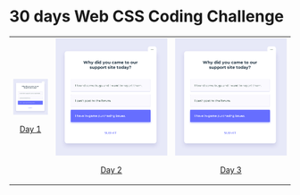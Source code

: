 # 30 days Web CSS Coding Challenge

| | | |
|:-------------------------:|:-------------------------:|:-------------------------:|
| <img width="350" alt="day1" src="./Day1/Day1.jpg">  <p align="center"><a href="./Day1/">Day 1</a></p> | <img width="1604" alt="day2" src="./Day1/Day1.jpg">  <p align="center"><a href="./Day2/">Day 2</a></p> | <img width="1604" alt="day3" src="./Day1/Day1.jpg">  <p align="center"><a href="./Day3/">Day 3</a></p> | <img width="1604" alt="day4" src="./Day1/Day1.jpg"> <p align="center"><a href="./Day4/">Day 4</a></p> | <img width="1604" alt="day4" src="./Day1/Day1.jpg"> <p align="center"><a href="./Day5/">Day 5</a></p> | <img width="1604" alt="day6" src="./Day1/Day1.jpg"> <p align="center"><a href="./Day6/">Day 6</a></p> | <img width="1604" alt="day7" src="./Day7/Day7.jpg"> <p align="center"><a href="./Day7/">Day 7</a></p> | <img width="1604" alt="day8" src="./Day8/Day8.jpg"> <p align="center"><a href="./Day8/">Day 8</a></p> | <img width="1604" alt="day9" src="./Day9/Day9.jpg"> <p align="center"><a href="./Day9/">Day 9</a></p>|<img width="1604" alt="day10" src="./Day10/Day10.jpg"> <p align="center"><a href="./Day10/">Day 10</a></p>|<img width="1604" alt="day11" src="./Day11/Day11.jpg"> <p align="center"><a href="./Day11/">Day 11</a></p>|<img width="1604" alt="day12" src="./Day12/Day12.jpg"> <p align="center"><a href="./Day12/">Day 12</a></p>|<img width="1604" alt="day13" src="./Day13/Day13.jpg"> <p align="center"><a href="./Day13/">Day 13</a></p>|<img width="1604" alt="day14" src="./Day14/Day14.jpg"> <p align="center"><a href="./Day14/">Day 14</a></p>|<img width="1604" alt="day15" src="./Day15/Day15.jpg"> <p align="center"><a href="./Day15/">Day 15</a></p>|<img width="1604" alt="day16" src="./Day16/Day16.jpg"> <p align="center"><a href="./Day16/">Day 16</a></p>|<img width="1604" alt="day17" src="./Day17/Day17.jpg"> <p align="center"><a href="./Day17/">Day 17</a></p>|<img width="1604" alt="day18" src="./Day18/Day18.jpg"> <p align="center"><a href="./Day18/">Day 18</a></p>|<img width="1604" alt="day19" src="./Day19/Day19.jpg"> <p align="center"><a href="./Day19/">Day 19</a></p>|<img width="1604" alt="day20" src="./Day10/Day20.jpg"> <p align="center"><a href="./Day20/">Day 20</a></p>|<img width="1604" alt="day21" src="./Day21/Day21.jpg"> <p align="center"><a href="./Day21/">Day 21</a></p>|<img width="1604" alt="day22" src="./Day22/Day22.jpg"> <p align="center"><a href="./Day22/">Day 22</a></p>|<img width="1604" alt="day23" src="./Day23/Day23.jpg"> <p align="center"><a href="./Day10/">Day 23</a></p>|<img width="1604" alt="day24" src="./Day24/Day24.jpg"> <p align="center"><a href="./Day24/">Day 24</a></p>|<img width="1604" alt="day25" src="./Day25/Day25.jpg"> <p align="center"><a href="./Day25/">Day 25</a></p>|<img width="1604" alt="day26" src="./Day26/Day26.jpg"> <p align="center"><a href="./Day26/">Day 26</a></p>|<img width="1604" alt="day27" src="./Day27/Day27.jpg"> <p align="center"><a href="./Day27/">Day 27</a></p>|<img width="1604" alt="day28" src="./Day28/Day28.jpg"> <p align="center"><a href="./Day28/">Day 28</a></p>|<img width="1604" alt="day29" src="./Day29/Day29.jpg"> <p align="center"><a href="./Day29/">Day 29</a></p>|<img width="1604" alt="day30" src="./Day30/Day30.jpg"> <p align="center"><a href="./Day30/">Day 30</a></p>|
